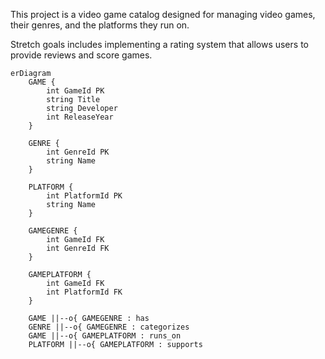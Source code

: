 This project is a video game catalog designed for managing video games, their genres, and the platforms they run on.

Stretch goals includes implementing a rating system that allows users to provide reviews and score games.

```mermaid
erDiagram
    GAME {
        int GameId PK
        string Title
        string Developer
        int ReleaseYear
    }

    GENRE {
        int GenreId PK
        string Name
    }

    PLATFORM {
        int PlatformId PK
        string Name
    }

    GAMEGENRE {
        int GameId FK
        int GenreId FK
    }

    GAMEPLATFORM {
        int GameId FK
        int PlatformId FK
    }

    GAME ||--o{ GAMEGENRE : has
    GENRE ||--o{ GAMEGENRE : categorizes
    GAME ||--o{ GAMEPLATFORM : runs_on
    PLATFORM ||--o{ GAMEPLATFORM : supports
